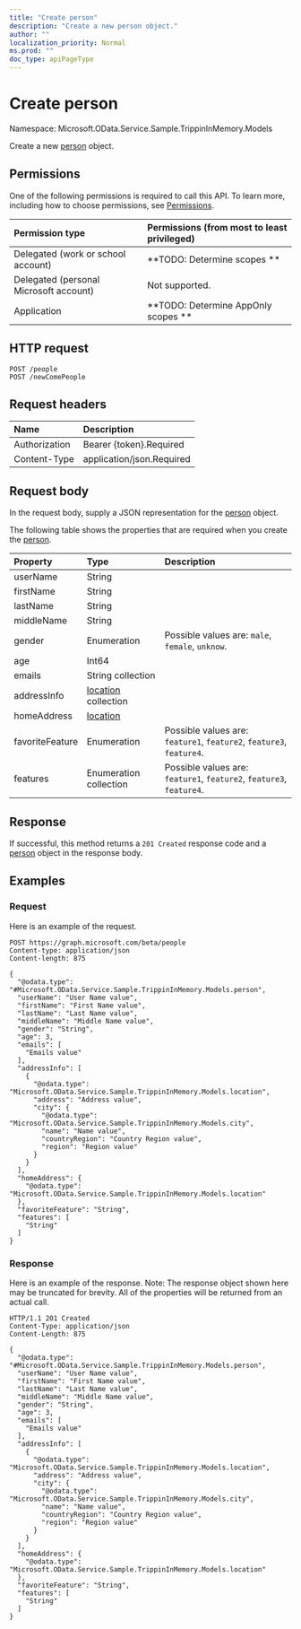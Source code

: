 ```yaml
---
title: "Create person"
description: "Create a new person object."
author: ""
localization_priority: Normal
ms.prod: ""
doc_type: apiPageType
---
```


# Create person

Namespace: Microsoft.OData.Service.Sample.TrippinInMemory.Models

Create a new [person](../resources/microsoft.odata.service.sample.trippininmemory.models-person.md) object.

## Permissions
One of the following permissions is required to call this API. To learn more, including how to choose permissions, see [Permissions](/concepts/permissions-reference.md).

|Permission type|Permissions (from most to least privileged)|
|:---|:---|
|Delegated (work or school account)|**TODO: Determine scopes **|
|Delegated (personal Microsoft account)|Not supported.|
|Application|**TODO: Determine AppOnly scopes **|

## HTTP request
<!-- {
  "blockType": "ignored"
}
-->
``` http
POST /people
POST /newComePeople
```

## Request headers
|Name|Description|
|:---|:---|
|Authorization|Bearer {token}.Required|
|Content-Type|application/json.Required|

## Request body
In the request body, supply a JSON representation for the [person](../resources/microsoft.odata.service.sample.trippininmemory.models-person.md) object.

The following table shows the properties that are required when you create the [person](../resources/microsoft.odata.service.sample.trippininmemory.models-person.md).

|Property|Type|Description|
|:---|:---|:---|
|userName|String||
|firstName|String||
|lastName|String||
|middleName|String||
|gender|Enumeration| Possible values are: `male`, `female`, `unknow`.|
|age|Int64||
|emails|String collection||
|addressInfo|[location](../resources/microsoft.odata.service.sample.trippininmemory.models-location.md) collection||
|homeAddress|[location](../resources/microsoft.odata.service.sample.trippininmemory.models-location.md)||
|favoriteFeature|Enumeration| Possible values are: `feature1`, `feature2`, `feature3`, `feature4`.|
|features|Enumeration collection| Possible values are: `feature1`, `feature2`, `feature3`, `feature4`.|



## Response
If successful, this method returns a `201 Created` response code and a [person](../resources/microsoft.odata.service.sample.trippininmemory.models-person.md) object in the response body.

## Examples

### Request
Here is an example of the request.
<!-- {
  "blockType": "request",
  "name": "create_person_from_people"
}
-->
``` http
POST https://graph.microsoft.com/beta/people
Content-type: application/json
Content-length: 875

{
  "@odata.type": "#Microsoft.OData.Service.Sample.TrippinInMemory.Models.person",
  "userName": "User Name value",
  "firstName": "First Name value",
  "lastName": "Last Name value",
  "middleName": "Middle Name value",
  "gender": "String",
  "age": 3,
  "emails": [
    "Emails value"
  ],
  "addressInfo": [
    {
      "@odata.type": "Microsoft.OData.Service.Sample.TrippinInMemory.Models.location",
      "address": "Address value",
      "city": {
        "@odata.type": "Microsoft.OData.Service.Sample.TrippinInMemory.Models.city",
        "name": "Name value",
        "countryRegion": "Country Region value",
        "region": "Region value"
      }
    }
  ],
  "homeAddress": {
    "@odata.type": "Microsoft.OData.Service.Sample.TrippinInMemory.Models.location"
  },
  "favoriteFeature": "String",
  "features": [
    "String"
  ]
}
```

### Response
Here is an example of the response. Note: The response object shown here may be truncated for brevity. All of the properties will be returned from an actual call.
<!-- {
  "blockType": "response",
  "truncated": true,
  "@odata.type": "microsoft.odata.service.sample.trippininmemory.models.person"
}
-->
``` http
HTTP/1.1 201 Created
Content-Type: application/json
Content-Length: 875

{
  "@odata.type": "#Microsoft.OData.Service.Sample.TrippinInMemory.Models.person",
  "userName": "User Name value",
  "firstName": "First Name value",
  "lastName": "Last Name value",
  "middleName": "Middle Name value",
  "gender": "String",
  "age": 3,
  "emails": [
    "Emails value"
  ],
  "addressInfo": [
    {
      "@odata.type": "Microsoft.OData.Service.Sample.TrippinInMemory.Models.location",
      "address": "Address value",
      "city": {
        "@odata.type": "Microsoft.OData.Service.Sample.TrippinInMemory.Models.city",
        "name": "Name value",
        "countryRegion": "Country Region value",
        "region": "Region value"
      }
    }
  ],
  "homeAddress": {
    "@odata.type": "Microsoft.OData.Service.Sample.TrippinInMemory.Models.location"
  },
  "favoriteFeature": "String",
  "features": [
    "String"
  ]
}
```

